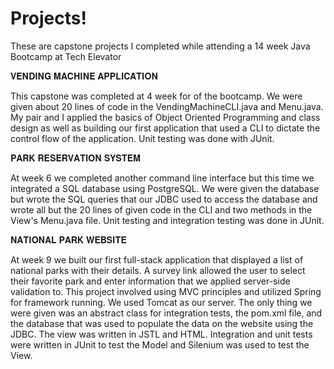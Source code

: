 # Projects!
These are capstone projects I completed while attending a 14 week Java Bootcamp at Tech Elevator

𝐕𝐄𝐍𝐃𝐈𝐍𝐆 𝐌𝐀𝐂𝐇𝐈𝐍𝐄 𝐀𝐏𝐏𝐋𝐈𝐂𝐀𝐓𝐈𝐎𝐍

This capstone was completed at 4 week for of the bootcamp. We were given about 20 lines of code in the VendingMachineCLI.java and Menu.java. My pair and I applied the basics of Object Oriented Programming and class design as well as building our first application that used a CLI to dictate the control flow of the application. Unit testing was done with JUnit.

𝐏𝐀𝐑𝐊 𝐑𝐄𝐒𝐄𝐑𝐕𝐀𝐓𝐈𝐎𝐍 𝐒𝐘𝐒𝐓𝐄𝐌

At week 6 we completed another command line interface but this time we integrated a SQL database using PostgreSQL. We were given the database but wrote the SQL queries that our JDBC used to access the database and wrote all but the 20 lines of given code in the CLI and two methods in the View's Menu.java file. Unit testing and integration testing was done in JUnit.


𝐍𝐀𝐓𝐈𝐎𝐍𝐀𝐋 𝐏𝐀𝐑𝐊 𝐖𝐄𝐁𝐒𝐈𝐓𝐄

At week 9 we built our first full-stack application that displayed a list of national parks with their details. A survey link allowed the user to select their favorite park and enter information that we applied server-side validation to. This project involved using MVC principles and utilized Spring for framework running. We used Tomcat as our server. The only thing we were given was an abstract class for integration tests, the pom.xml file, and the database that was used to populate the data on the website using the JDBC. The view was written in JSTL and HTML.  Integration and unit tests were written in JUnit to test the Model and Silenium was used to test the View.
